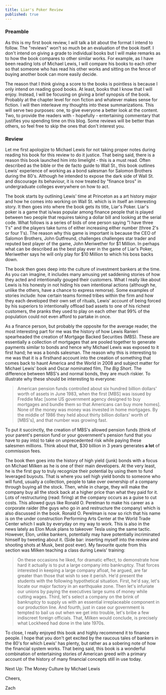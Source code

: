 ```yaml
---
title: Liar's Poker Review
published: true
---
```


### Preamble

As this is my first book review, I will talk a bit about the format I intend to follow. The "reviews" won't so much be an evaluation of the book itself. I don't intend on giving a grade to individual books but I will make remarks as to how the book compares to other similar works. For example, as I have been reading lots of Michael Lewis, I will compare his books to each other so that someone who has read his other works and sitting on the fence of buying another book can more easily decide.

The reason that I think giving a score to the books is pointless is because I only intend on reading good books. At least, books that I know that I will enjoy. Instead, I will be focusing on giving a brief synopsis of the book. Probably at the chapter level for non fiction and whatever makes sense for fiction. I will then interleave my thoughts into these summarizations. This will serve two purposes: one, to give everyone a better look at the content. Two, to provide the readers with - hopefully - entertaining commentary that justifies you spending time on this blog. Some reviews will be better than others, so feel free to skip the ones that don't interest you.

### Review

Let me first apologize to Michael Lewis for not taking proper notes during reading his book for this review to do it justice. That being said, there is a reason this book launched him into limelight - this is a must read. Often described as the bible or the de facto guide to Wall St., this book outlines Lewis' experience of working as a bond salesman for Salomon Brothers during the 80's. Although he intended to expose the dark side of Wall St. and discourage its behaviour, it is now treated by "finance bros" in undergraduate colleges everywhere on how to act.

The book starts by outlining Lewis' time at Princeton as a art history major and how he comes into working on Wall St. which is in itself an interesting story. It then goes into where the book gets its title, Liar's Poker. Liar's poker is a game that is/was popular among finance people that is played between two people that requires taking a dollar bill and looking at the serial code. What follows is a series of bids of one person saying "I have three 1's" and the players take turns of either increasing either number (three 2's or four 1's). The reason why this game is important is because the CEO of Salomon Brothers, John Gutfreund, challenges challenges star trader and reputed best player of the game, John Meriwether for $1 Million. In perhaps what can be described as the best play ever in the game of Liar's Poker, Meriwether says he will only play for $10 Million to which his boss backs down.

The book then goes deep into the culture of investment bankers at the time. As you can imagine, it includes many amusing yet saddening stories of how they acted and intentionally gouged their customers. What I really like about Lewis is his honesty in not hiding his own intentional actions (although he, unlike the others, have a chance to express remorse). Some examples of stories include: how certain teams formed tribes within the firm and how they each developed their own set of rituals, Lewis' account of being forced by his superiors to intentionally offload bad assets to one of his richest customers, the pranks they used to play on each other that 99% of the population could not even afford to partake in once.

As a finance person, but probably the opposite for the average reader, the most interesting part for me was the history of how Lewis Ranieri spearheaded the creation of Mortgage Backed Securities (MBS). These are essentially a collection of mortgages that are pooled together to generate payments similar to bonds and hence why Michael Lewis was exposed to it first hand; he was a bonds salesman. The reason why this is interesting to me was that it is a firsthand account into the creation of something that comes back to haunt America and the World in 2008 and subject matter for Michael Lewis' book and Oscar nominated film, *The Big Short*. The difference between MBS's and normal bonds, they are much riskier. To illustrate why these should be interesting to everyone:

>American pension funds controlled about six hundred billion dollars' worth of assets in June 1983, when the first [MBS] was issued by Freddie Mac [some US government agency designed to buy mortgages and bundle them so that Americans can buy more homes]. None of the money was money was invested in home mortgages. By the middle of 1986 they held about thirty billion dollars' worth of [MBS's], and that number was growing fast.

To put it succinctly, the creation of MBS's allowed pension funds (think of your parent's pension fund or your government's pension fund that you have to pay into) to take on unprecedented risk while paying these salesmen millions. Think about that, $30 billion in 3 years generates **a lot** of commission fees.

The book then goes into the history of high yield (junk) bonds with a focus on Michael Milken as he is one of their main developers. At the very least, he is the first guy to truly recognize their potential by using them to fund leveraged buyouts. That is where you sell high yield bonds to someone who will fund, usually a collection, people to take over ownership of a company through buying all the stock. Then, while in charge, they will make the company buy all the stock back at a higher price than what they paid for it. Lots of restructuring (read: firing) at the company occurs as a guise to cut costs. This allowed guys like Ronald O. Perelman to make his career as a corporate raider (the guys who go in and restructure the company) which is also discussed in the book. Ronald O. Perelman is now so rich that his name is on the under construction Performing Arts Center at the World Trade Center which I walk by everyday on my way to work. This is also in the news lately as Elon Musk plans to takeover Tesla using the same tactic. However, Elon, unlike bankers, potentially may have potentially incriminated himself by tweeting about it. (Side bar: inserting myself into the review and shooting shots at Musk, best post ever). My favourite quote from this section was Milken teaching a class during Lewis' training:

>On these occasions he liked, for dramatic effect, to demonstrate how hard it actually is to put a large company into bankruptcy. That forces interested in keeping a large company afloat, he argued, are far greater than those that wish to see it perish. He'd present the students with the following hypothetical situation. First, he'd say, let's locate our major factory in an earthquake zone. Then let's infuriate our unions by paying the executives large sums of money while cutting wages. Third, let's select a company on the brink of bankruptcy to supply us with an essential irreplaceable component in our production line. And fourth, just in case our government is tempted to bail us out when we get into trouble, let's bribe a few indiscreet foreign officials. That, Milken would conclude, is precisely what Lockheed had done in the late 1970s.

To close, I really enjoyed this book and highly recommend it to finance people. I hope that you don't get excited by the raucous tales of bankers in the 80's for which Lewis' has plenty, but rather as a sobering note of how the financial system works. That being said, this book is a wonderful combination of entertaining stories of American greed with a primary account of the history of many financial concepts still in use today.

Next Up: The Money Culture by Michael Lewis

Cheers,

Zach